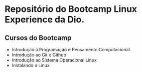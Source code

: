 # Repositório do Bootcamp Linux Experience da Dio.

## Cursos do Bootcamp

- Introdução à Programação e Pensamento Computacional
- Introdução ao Git e Github 
-  Introdução ao Sistema Operacional Linux
- Instalando o Linux
